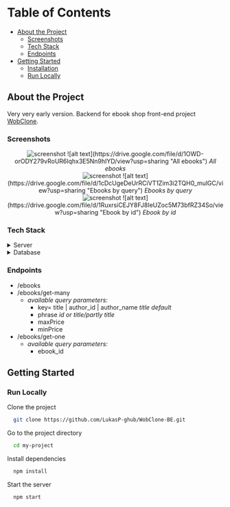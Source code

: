 # Table of Contents

- [About the Project](#about-the-project)
  * [Screenshots](#screenshots)
  * [Tech Stack](#tech-stack)
  * [Endpoints](#endpoints)
- [Getting Started](#getting-started)
  * [Installation](#installation)
  * [Run Locally](#run-locally)
 

<!-- About the Project -->
## About the Project
Very very early version.
Backend for ebook shop front-end project <a href="https://github.com/LukasP-ghub/WobClone">WobClone</a>.  

<!-- Screenshots -->
### Screenshots

<div align="center"> 
  <img src="https://drive.google.com/file/d/1OWD-orODY279vRoUR6lqhx3E5Nn9hIYD/view?usp=sharing" alt="screenshot" />
  ![alt text](https://drive.google.com/file/d/1OWD-orODY279vRoUR6lqhx3E5Nn9hIYD/view?usp=sharing "All ebooks")
  <em>All ebooks</em>
</div>

<div align="center"> 
  <img src="https://drive.google.com/file/d/1cDcUgeDeUrRCiVT1Zim3i2TQH0_mulGC/view?usp=sharing" alt="screenshot" />
   ![alt text](https://drive.google.com/file/d/1cDcUgeDeUrRCiVT1Zim3i2TQH0_mulGC/view?usp=sharing "Ebooks by query")
  <em>Ebooks by query</em>
</div>

<div align="center"> 
  <img src="https://drive.google.com/file/d/1RuxrsiCEJY8FJ8IeUZoc5M73bfRZ34So/view?usp=sharing" alt="screenshot" />
   ![alt text](https://drive.google.com/file/d/1RuxrsiCEJY8FJ8IeUZoc5M73bfRZ34So/view?usp=sharing "Ebook by id")
  <em>Ebook by id</em>
</div>


<!-- TechStack -->
### Tech Stack

<details>
  <summary>Server</summary>
  <ul>
    <li><a href="https://www.typescriptlang.org/">Typescript</a></li>
    <li><a href="https://expressjs.com/">Express.js</a></li>
  </ul>
</details>

<details>
<summary>Database</summary>
  <ul>
    <li><a href="https://www.mysql.com/">MySQL</a></li>
  </ul>
</details>

<!-- Features -->
### Endpoints

- /ebooks
- /ebooks/get-many
  - <em>available query parameters:</em> 
    - key= title | author_id | author_name  <em>title default</em>
    - phrase <em>id or title/partly title</em>
    - maxPrice
    - minPrice 
- /ebooks/get-one
  - <em>available query parameters:</em> 
    - ebook_id

## Getting Started
   
### Run Locally

Clone the project

```bash
  git clone https://github.com/LukasP-ghub/WobClone-BE.git
```

Go to the project directory

```bash
  cd my-project
```

Install dependencies

```bash
  npm install
```

Start the server

```bash
  npm start
```

